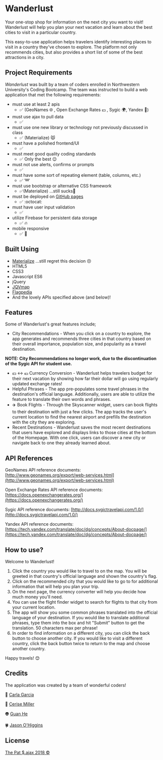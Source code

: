 # Wanderlust
Your one-stop shop for information on the next city you want to visit! Wanderlust will help you plan your next vacation and learn about the best cities to visit in a particular country. 

This easy-to-use application helps travelers identify interesting places to visit in a country they've chosen to explore. The platform not only recommends cities, but also provides a short list of some of the best attractions in a city. 

## Project Requirements
*Wanderlust* was built by a team of coders enrolled in Northwestern University's Coding Bootcamp. The team was instructed to build a web application that met the following requirements:
- must use at least 2 apis
  - :white_check_mark: (GeoNames :globe_with_meridians: , Open Exchange Rates :yen: , Sygic :earth_africa:, Yandex :memo:)
- must use ajax to pull data
   - :white_check_mark:
- must use one new library or technology not previously discussed in class
  - :white_check_mark: (Materialize) :pouting_cat:
- must have a polished frontend/UI
  - :white_check_mark:
- must meet good quality coding standards
  - :white_check_mark: Only the best :wink:
- must not use alerts, confirms or prompts
  - :white_check_mark:
- must have some sort of repeating element (table, columns, etc.)
  - :white_check_mark: :loop:
- must use bootstrap or alternative CSS framework
  - :white_check_mark:(Materialize) ...still sucks:poop:
- must be deployed on [GitHub pages](https://patsajax.github.io/wanderlust/)
  - :white_check_mark: :octocat:
- must have user input validation
  - :white_check_mark:
- utilize Firebase for persistent data storage
  - :white_check_mark: :fire:
- mobile responsive
  - :white_check_mark: :iphone:

## Built Using
- [Materialize](http://materializecss.com/) ...still regret this decision :persevere:
- HTML5
- CSS3
- Javascript ES6
- jQuery 
- [JQVmap](https://www.10bestdesign.com/jqvmap/)
- [Flagpedia](http://flagpedia.net/)
- And the lovely APIs specified above (and below)!

## Features
Some of Wanderlust's great features include;
- City Recommendations - When you click on a country to explore, the app generates and recommends three cities in that country based on their overall importance, population size, and popularity as a travel destination.

**NOTE: City Recommendations no longer work, due to the discontinuation of the Sygic API for student use.**

- :dollar: <-> :euro: Currency Conversion - Wanderlust helps travelers budget for their next vacation by showing how far their dollar will go using regularly updated exchange rates!
- Helpful Phrases - The app pre-populates some travel phrases in the destination's official language. Additionally, users are able to utilize the feature to translate their own words and phrases.
- :airplane: Book Flights - Through the Skyscanner widget, users can book flights to their destination with just a few clicks. The app tracks the user's current location to find the nearest airport and prefills the destination with the city they are exploring. 
- Recent Destinations - Wanderlust saves the most recent destinations that users have explored and displays links to those cities at the bottom of the Homepage. With one click, users can discover a new city or navigate back to one they already learned about. 

## API References
GeoNames API reference documents:
[http://www.geonames.org/export/web-services.html](http://www.geonames.org/export/web-services.html)

Open Exchange Rates API reference documents: 
[https://docs.openexchangerates.org/](https://docs.openexchangerates.org/)

Sygic API reference documents:
[http://docs.sygictravelapi.com/1.0/](http://docs.sygictravelapi.com/1.0/)

Yandex API reference documents:
[https://tech.yandex.com/translate/doc/dg/concepts/About-docpage/](https://tech.yandex.com/translate/doc/dg/concepts/About-docpage/)

## How to use?
Welcome to Wanderlust! 
1. Click the country you would like to travel to on the map. You will be greeted in that country's official language and shown the country's flag. 
2. Click on the recommended city that you would like to go to for additional information that will help you plan your trip. 
3. On the next page, the currency converter will help you decide how much money you'll need. 
4. You can use the flight finder widget to  search for flights to that city from your current location. 
5. The app will show you some common phrases translated into the official language of your destination. If you would like to translate additional phrases, type them into the box and hit "Submit" button to get the translation. 50 characters max per phrase!
6. In order to find information on a different city, you can click the back button to choose another city. If you would like to visit a different country, click the back button twice to return to the map and choose another country. 

Happy travels! :blush:

## Credits
The application was created by a team of wonderful coders!

:ghost: [Carla Garcia](https://github.com/carladdg)

:beer: [Cerise Miller](https://github.com/cerisemiller)

:alien: [Guan He](https://github.com/heguanelvis)

:four_leaf_clover: [Jason O'Higgins](https://github.com/JasonOHiggins)

## License
[The Pat $.ajax 2018 ©](https://github.com/patsajax/wanderlust/tree/master)
